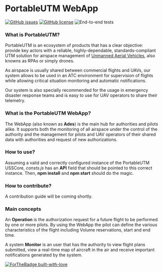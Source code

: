 ﻿# PortableUTM WebApp
[![GitHub issues](https://img.shields.io/github/issues/portableutm/webapp)](https://github.com/portableutm/webapp/issues)
[![GitHub license](https://img.shields.io/github/license/portableutm/webapp)](https://github.com/portableutm/webapp/license)
![End-to-end tests](https://github.com/portableutm/webapp/workflows/End-to-end%20tests/badge.svg)

### What is PortableUTM?
PortableUTM is an ecosystem of products that has a clear objective: provide key actors with a reliable, highly-dependable, standards-compliant UTM solution for airspace management of [Unmanned Aerial Vehicles](https://en.wikipedia.org/wiki/Unmanned_aerial_vehicle), also knowns as RPAs or simply drones. 

As airspace is usually shared between commercial flights and UAVs, our system allows to be used in an ATC environment for supervision of flights while allowing critical situation monitoring and automatic notifications.

Our system is also specially recommended for the usage in emergency disaster response teams and is easy to use for UAV operators to share their telemetry. 

### What is the PortableUTM WebApp?
The WebApp (also known as **Ades**) is the main hub for authorities and pilots alike. It supports both the monitoring of all airspace under the control of the authority and the management for pilots and UAV operators of their shared data with authorities and request of new authorizations.

### How to use?
Assuming a valid and correctly configured instance of the PortableUTM USSCore, *consts.js* has an **API** field that should be pointed to this correct instance.
Then, **npm install** and **npm start** should do the magic.

### How to contribute?
A contribution guide will be coming shortly.

### Main concepts
An **Operation** is the authorization request for a future flight to be performed by one or more pilots. By using the WebApp the pilot can define the various characteristics of the flight including Volume reservations, start and end time.

A system **Monitor** is an user that has the authority to view flight plans submitted, view a real-time map of aircraft in the air and receive important notifications generated by the system.

[![ForTheBadge built-with-love](http://ForTheBadge.com/images/badges/built-with-love.svg)](https://www.dronfieslabs.com)

